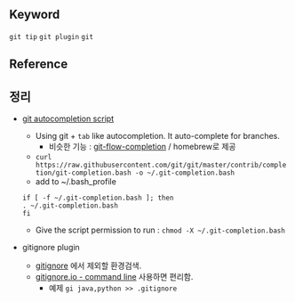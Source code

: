 ## Keyword
`git tip` `git plugin` `git`

## Reference

## 정리
- [git autocompletion script](https://apple.stackexchange.com/questions/55875/git-auto-complete-for-branches-at-the-command-line)
  - Using git + `tab` like autocompletion. It auto-complete for branches.
    - 비슷한 기능 : [git-flow-completion](https://github.com/bobthecow/git-flow-completion/wiki/Install-Bash-git-completion) / homebrew로 제공
  - `curl https://raw.githubusercontent.com/git/git/master/contrib/completion/git-completion.bash -o ~/.git-completion.bash`
  - add to ~/.bash_profile
  ```
  if [ -f ~/.git-completion.bash ]; then
  . ~/.git-completion.bash
  fi
  ```
  - Give the script permission to run : `chmod -X ~/.git-completion.bash` 

- gitignore plugin
  - [gitignore](https://www.gitignore.io) 에서 제외할 환경검색.
  - [gitignore.io - command line](https://www.gitignore.io/docs) 사용하면 편리함.
    - 예제 `gi java,python >> .gitignore`